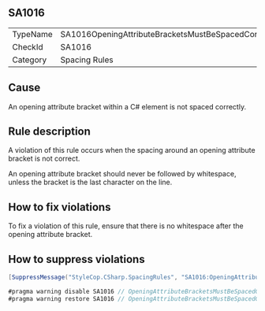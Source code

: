 ﻿## SA1016

<table>
<tr>
  <td>TypeName</td>
  <td>SA1016OpeningAttributeBracketsMustBeSpacedCorrectly</td>
</tr>
<tr>
  <td>CheckId</td>
  <td>SA1016</td>
</tr>
<tr>
  <td>Category</td>
  <td>Spacing Rules</td>
</tr>
</table>

## Cause

An opening attribute bracket within a C# element is not spaced correctly.

## Rule description

A violation of this rule occurs when the spacing around an opening attribute bracket is not correct.

An opening attribute bracket should never be followed by whitespace, unless the bracket is the last character on the line.

## How to fix violations

To fix a violation of this rule, ensure that there is no whitespace after the opening attribute bracket.

## How to suppress violations

```csharp
[SuppressMessage("StyleCop.CSharp.SpacingRules", "SA1016:OpeningAttributeBracketsMustBeSpacedCorrectly", Justification = "Reviewed.")]
```

```csharp
#pragma warning disable SA1016 // OpeningAttributeBracketsMustBeSpacedCorrectly
#pragma warning restore SA1016 // OpeningAttributeBracketsMustBeSpacedCorrectly
```
